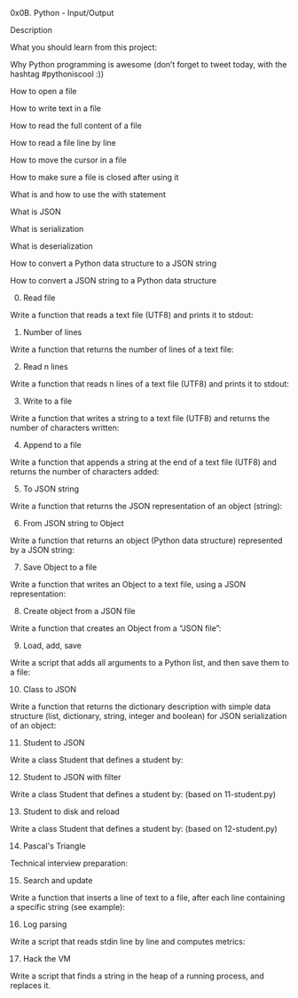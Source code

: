0x0B. Python - Input/Output

Description

What you should learn from this project:



Why Python programming is awesome (don’t forget to tweet today, with the hashtag #pythoniscool :))

How to open a file

How to write text in a file

How to read the full content of a file

How to read a file line by line

How to move the cursor in a file

How to make sure a file is closed after using it

What is and how to use the with statement

What is JSON

What is serialization

What is deserialization

How to convert a Python data structure to a JSON string

How to convert a JSON string to a Python data structure

0. Read file

Write a function that reads a text file (UTF8) and prints it to stdout:

1. Number of lines

Write a function that returns the number of lines of a text file:

2. Read n lines

Write a function that reads n lines of a text file (UTF8) and prints it to stdout:

3. Write to a file

Write a function that writes a string to a text file (UTF8) and returns the number of characters written:

4. Append to a file

Write a function that appends a string at the end of a text file (UTF8) and returns the number of characters added:

5. To JSON string

Write a function that returns the JSON representation of an object (string):

6. From JSON string to Object

Write a function that returns an object (Python data structure) represented by a JSON string:

7. Save Object to a file

Write a function that writes an Object to a text file, using a JSON representation:

8. Create object from a JSON file

Write a function that creates an Object from a “JSON file”:

9. Load, add, save

Write a script that adds all arguments to a Python list, and then save them to a file:

10. Class to JSON

Write a function that returns the dictionary description with simple data structure (list, dictionary, string, integer and boolean) for JSON serialization of an object:

11. Student to JSON

Write a class Student that defines a student by:

12. Student to JSON with filter

Write a class Student that defines a student by: (based on 11-student.py)

13. Student to disk and reload

Write a class Student that defines a student by: (based on 12-student.py)

14. Pascal's Triangle

Technical interview preparation:

15. Search and update

Write a function that inserts a line of text to a file, after each line containing a specific string (see example):

16. Log parsing

Write a script that reads stdin line by line and computes metrics:

17. Hack the VM

Write a script that finds a string in the heap of a running process, and replaces it.
